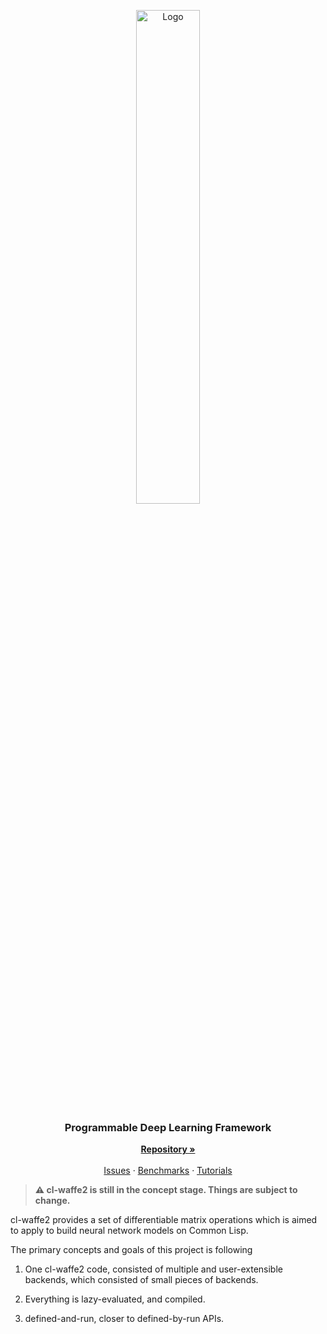 
<p align="center">
    <a href="https://github.com/hikettei/cl-waffe2">
        <img alt="Logo" src="https://hikettei.github.io/cl-waffe-docs/cl-waffe.png" width="45%">
    </a>
    <br>
    <h3 align="center">Programmable Deep Learning Framework</h3>
    <p align="center">
    <a href="https://github.com/hikettei/cl-waffe2"><strong>Repository »</strong></a>
    <br />
    <br />
    <a href="https://github.com/hikettei/cl-waffe2/issues">Issues</a>
    ·
    <a href="https://github.com/hikettei/cl-waffe2">Benchmarks</a>
    ·
    <a href="https://github.com/hikettei/cl-waffe2">Tutorials</a>
  </p>
</p>

> __⚠️ cl-waffe2 is still in the concept stage. Things are subject to change.__

cl-waffe2 provides a set of differentiable matrix operations which is aimed to apply to build neural network models on Common Lisp.

The primary concepts and goals of this project is following

1. One cl-waffe2 code, consisted of multiple and user-extensible backends, which consisted of small pieces of backends.

2. Everything is lazy-evaluated, and compiled.

3. defined-and-run, closer to defined-by-run APIs.
